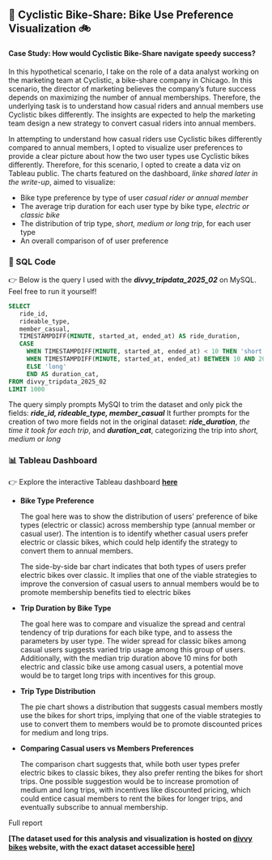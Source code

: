 ## 🚀 Cyclistic Bike-Share: Bike Use Preference Visualization 🚲
#### Case Study: How would Cyclistic Bike-Share navigate speedy success?
In this hypothetical scenario, I take on the role of a data analyst working on the marketing team at Cyclistic, a bike-share company in Chicago. In this scenario, the director of marketing believes the company’s future success depends on maximizing the number of annual memberships. Therefore, the underlying task is to understand how casual riders and annual members use Cyclistic bikes differently. The insights are expected to help the marketing team design a new strategy to convert casual riders into annual members. 

In attempting to understand how casual riders use Cyclistic bikes differently compared to annual members, I opted to visualize user preferences to provide a clear picture about how the two user types use Cyclistic bikes differently. Therefore, for this scenario, I opted to create a data viz on Tableau public. The charts featured on the dashboard, *linke shared later in the write-up*, aimed to visualize:
- Bike type preference by type of user *casual rider or annual member*
- The average trip duration for each user type by bike type, *electric or classic bike*
- The distribution of trip type, *short, medium or long trip*, for each user type
- An overall comparison of of user preference


### 📝 SQL Code
👉 Below is the query I used with the ***divvy_tripdata_2025_02*** on MySQL. Feel free to run it yourself!



```sql
SELECT 
   ride_id,
   rideable_type,  
   member_casual,
   TIMESTAMPDIFF(MINUTE, started_at, ended_at) AS ride_duration,
   CASE
     WHEN TIMESTAMPDIFF(MINUTE, started_at, ended_at) < 10 THEN 'short'
     WHEN TIMESTAMPDIFF(MINUTE, started_at, ended_at) BETWEEN 10 AND 20 THEN 'medium'
     ELSE 'long'
     END AS duration_cat,
FROM divvy_tripdata_2025_02
LIMIT 1000
```
The query simply prompts MySQl to trim the dataset and only pick the fields: ***ride_id, rideable_type, member_casual*** 
It further prompts for the creation of two more fields not in the original dataset: ***ride_duration***, *the time it took for each trip*, and ***duration_cat***, categorizing the trip into *short, medium or long* 

### 📊 Tableau Dashboard
👉 Explore the interactive Tableau dashboard [**here**](https://public.tableau.com/app/profile/vincent.otieno7871/viz/BikesShare_17417945426040/Dashboard1)  

- **Bike Type Preference**
  
  The goal here was to show the distribution of users' preference of bike types (electric or classic) across membership type (annual member or casual user). The intention is to identify whether casual users prefer electric or classic bikes, which could help identify the strategy to convert them to annual members.

  The side-by-side bar chart indicates that both types of users prefer electric bikes over classic. It implies that one of the viable strategies to improve the conversion of casual users to annual members would be to promote membership benefits tied to electric bikes 

- **Trip Duration by Bike Type**

  The goal here was to compare and visualize the spread and central tendency of trip durations for each bike type, and to assess the parameters by user type. The wider spread for classic bikes among casual users suggests varied trip usage among this group of users.
  Additionally, with the median trip duration above 10 mins for both electric and classic bike use among casual users, a potential move would be to target long trips with incentives for this group.

- **Trip Type Distribution**

  The pie chart shows a distribution that suggests casual members mostly use the bikes for short trips, implying that one of the viable strategies to use to convert them to members would be to promote discounted prices for medium and long trips.

- **Comparing Casual users vs Members Preferences**

  The comparison chart suggests that, while both user types prefer electric bikes to classic bikes, they also prefer renting the bikes for short trips. One possible suggestion would be to increase promotion of medium and long trips, with incentives like discounted pricing, which could entice casual members to rent the bikes for longer trips, and eventually subscribe to annual membership.

Full report

**[The dataset used for this analysis and visualization is hosted on [divvy bikes](https://divvy-tripdata.s3.amazonaws.com/index.html) website, with the exact dataset accessible [here](https://divvy-tripdata.s3.amazonaws.com/202502-divvy-tripdata.zip)]**

